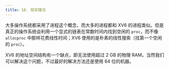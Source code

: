 ```yaml
---
title: 10. 现实情况
---
```


大多操作系统都采用了进程这个概念，而大多的进程都和 XV6 的进程类似。但是真正的操作系统会利用一个显式的链表在常数时间内找到空闲的 `proc`，而不像 `allocproc` 中那样花费线性时间；XV6 使用的是朴素的线性搜索（找第一个空闲的 `proc`）。

XV6 的地址空间结构有一个缺点，即无法使用超过 2 GB 的物理 RAM。当然我们可以解决这个问题，不过最好的解决方法还是使用 64 位的机器。

